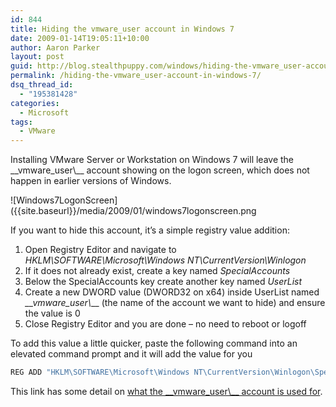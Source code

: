 ```yaml
---
id: 844
title: Hiding the vmware_user account in Windows 7
date: 2009-01-14T19:05:11+10:00
author: Aaron Parker
layout: post
guid: http://blog.stealthpuppy.com/windows/hiding-the-vmware_user-account-in-windows-7
permalink: /hiding-the-vmware_user-account-in-windows-7/
dsq_thread_id:
  - "195381428"
categories:
  - Microsoft
tags:
  - VMware
---
```

Installing VMware Server or Workstation on Windows 7 will leave the \_\_vmware\_user\\_\_ account showing on the logon screen, which does not happen in earlier versions of Windows.

![Windows7LogonScreen]({{site.baseurl}}/media/2009/01/windows7logonscreen.png

If you want to hide this account, it’s a simple registry value addition:

  1. Open Registry Editor and navigate to _HKLM\SOFTWARE\Microsoft\Windows NT\CurrentVersion\Winlogon_
  2. If it does not already exist, create a key named _SpecialAccounts_
  3. Below the SpecialAccounts key create another key named _UserList_
  4. Create a new DWORD value (DWORD32 on x64) inside UserList named _\_\_vmware\_user\\_\__ (the name of the account we want to hide) and ensure the value is 0
  5. Close Registry Editor and you are done – no need to reboot or logoff

To add this value a little quicker, paste the following command into an elevated command prompt and it will add the value for you

```powershell
REG ADD "HKLM\SOFTWARE\Microsoft\Windows NT\CurrentVersion\Winlogon\SpecialAccounts\UserList" /v \_\_vmware\_user\\_\_ /d 0 /t REG_DWORD /f
```

This link has some detail on [what the \_\_vmware\_user\\_\_ account is used for](http://communities.vmware.com/message/181240).

